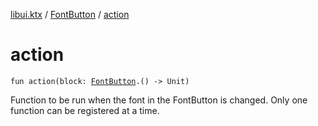 [libui.ktx](../README.md) / [FontButton](README.md) / [action](action.md)

# action

`fun action(block: `[`FontButton`](README.md)`.() -> Unit)`

Function to be run when the font in the FontButton is changed.
Only one function can be registered at a time.

